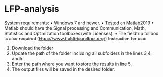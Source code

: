 # LFP-analysis

System requirements:
•	Windows 7 and newer.
•	Tested on Matlab2019
•	Matlab should have the Signal processing and Communication, Math, Statistics and Optimization toolboxes (with Licenses).
•	The fieldtrip tollbox is also required (https://www.fieldtriptoolbox.org/)
Instruction for use:
1.	Download the folder
2.	Update the path of the folder including all subfolders in the lines 3,4, and5.
3.	Enter the path where you want to store the results in line 5.
4.	The output files will be saved in the desired folder.
